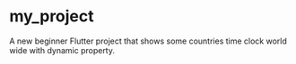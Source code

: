 # my_project

A new beginner Flutter project that shows some countries time clock world wide with dynamic property.
